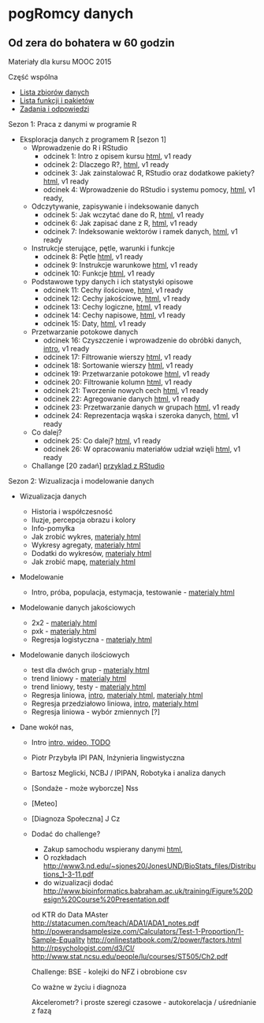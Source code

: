 
pogRomcy danych
===============
Od zera do bohatera w 60 godzin
-------------------------------

Materiały dla kursu MOOC 2015

Część wspólna

+ [Lista zbiorów danych](https://rawgithub.com/pbiecek/MOOC/master/0_dane/0_dane.html)
+ [Lista funkcji i pakietów](https://rawgithub.com/pbiecek/MOOC/master/0_dane/1_skorowidz.html)
+ [Zadania i odpowiedzi](https://rawgithub.com/pbiecek/MOOC/master/0_dane/9_zadania.html)


Sezon 1: Praca z danymi w programie R

+ Eksploracja danych z programem R [sezon 1]
  * Wprowadzenie do R i RStudio
    + odcinek 1: Intro z opisem kursu [html](https://rawgithub.com/pbiecek/MOOC/master/1_przetwarzanieDanych/01_interaktywnaPracaZR.html),  v1 ready
    + odcinek 2: Dlaczego R?, [html](https://rawgithub.com/pbiecek/MOOC/master/1_przetwarzanieDanych/02_introR.html),  v1 ready
    + odcinek 3: Jak zainstalować R, RStudio oraz dodatkowe pakiety? [html](https://rawgithub.com/pbiecek/MOOC/master/1_przetwarzanieDanych/03_instalacja.html),  v1 ready
    + odcinek 4: Wprowadzenie do RStudio i systemu pomocy, [html](https://rawgithub.com/pbiecek/MOOC/master/1_przetwarzanieDanych/04_wprowadzenieDoRStudio.html), v1 ready, 
  * Odczytywanie, zapisywanie i indeksowanie danych
    + odcinek 5: Jak wczytać dane do R, [html](https://rawgithub.com/pbiecek/MOOC/master/1_przetwarzanieDanych/05_wczytywanie.html), v1 ready
    + odcinek 6: Jak zapisać dane z R, [html](https://rawgithub.com/pbiecek/MOOC/master/1_przetwarzanieDanych/06_zapisywanie.html), v1 ready
    + odcinek 7: Indeksowanie wektorów i ramek danych, [html](https://rawgithub.com/pbiecek/MOOC/master/1_przetwarzanieDanych/07_indeksowanie.html), v1 ready
  * Instrukcje sterujące, pętle, warunki i funkcje
    + odcinek 8: Pętle [html](https://rawgithub.com/pbiecek/MOOC/master/1_przetwarzanieDanych/08_petle.html), v1 ready 
    + odcinek 9: Instrukcje warunkowe [html](https://rawgithub.com/pbiecek/MOOC/master/1_przetwarzanieDanych/09_instrukcje_warunkowe.html), v1 ready 
    + odcinek 10: Funkcje [html](https://rawgithub.com/pbiecek/MOOC/master/1_przetwarzanieDanych/10_funkcje.html), v1 ready
  * Podstawowe typy danych i ich statystyki opisowe
    + odcinek 11: Cechy ilościowe, [html](https://rawgithub.com/pbiecek/MOOC/master/1_przetwarzanieDanych/11_ilosciowe.html), v1 ready
    + odcinek 12: Cechy jakościowe, [html](https://rawgithub.com/pbiecek/MOOC/master/1_przetwarzanieDanych/12_jakosciowe.html), v1 ready
    + odcinek 13: Cechy logiczne, [html](https://rawgithub.com/pbiecek/MOOC/master/1_przetwarzanieDanych/13_logiczne.html), v1 ready
    + odcinek 14: Cechy napisowe, [html](https://rawgithub.com/pbiecek/MOOC/master/1_przetwarzanieDanych/14_napisowe.html), v1 ready
    + odcinek 15: Daty, [html](https://rawgithub.com/pbiecek/MOOC/master/1_przetwarzanieDanych/15_daty.html), v1 ready
  * Przetwarzanie potokowe danych
    + odcinek 16: Czyszczenie i wprowadzenie do obróbki danych, [intro](https://rawgit.com/pbiecek/MOOC/master/1_przetwarzanieDanych/16_dplyrIntro.html), v1 ready
    + odcinek 17: Filtrowanie wierszy [html](https://rawgithub.com/pbiecek/MOOC/master/1_przetwarzanieDanych/17_dplyr_filter.html), v1 ready
    + odcinek 18: Sortowanie wierszy [html](https://rawgithub.com/pbiecek/MOOC/master/1_przetwarzanieDanych/18_dplyr_sort.html), v1 ready
    + odcinek 19: Przetwarzanie potokowe [html](https://rawgithub.com/pbiecek/MOOC/master/1_przetwarzanieDanych/19_dplyr_potok.html), v1 ready
    + odcinek 20: Filtrowanie kolumn [html](https://rawgithub.com/pbiecek/MOOC/master/1_przetwarzanieDanych/20_dplyr_select.html), v1 ready 
    + odcinek 21: Tworzenie nowych cech [html](https://rawgithub.com/pbiecek/MOOC/master/1_przetwarzanieDanych/21_dplyr_mutate.html), v1 ready 
    + odcinek 22: Agregowanie danych [html](https://rawgithub.com/pbiecek/MOOC/master/1_przetwarzanieDanych/22_dplyr_summarise.html), v1 ready 
    + odcinek 23: Przetwarzanie danych w grupach [html](https://rawgithub.com/pbiecek/MOOC/master/1_przetwarzanieDanych/23_dplyr_groupby.html), v1 ready
    + odcinek 24: Reprezentacja wąska i szeroka danych, [html](https://rawgithub.com/pbiecek/MOOC/master/1_przetwarzanieDanych/24_tidyr.html), v1 ready
  * Co dalej? 
    + odcinek 25: Co dalej? [html](https://rawgithub.com/pbiecek/MOOC/master/1_przetwarzanieDanych/99_coDalej.html), v1 ready
    + odcinek 26: W opracowaniu materiałów udział wzięli [html](https://rawgithub.com/pbiecek/MOOC/master/1_przetwarzanieDanych/00_credits.html), v1 ready
  * Challange [20 zadań] [przyklad z RStudio](http://shiny.rstudio.com/tutorial/quiz/)


Sezon 2: Wizualizacja i modelowanie danych

+ Wizualizacja danych
  * Historia i współczesność 
  * Iluzje, percepcja obrazu i kolory
  * Info-pomyłka
  * Jak zrobić wykres, [materialy html](https://rawgithub.com/pbiecek/MOOC/master/3_wizualizacjaDanych/1_podstawy.html)
  * Wykresy agregaty,  [materialy html](https://rawgithub.com/pbiecek/MOOC/master/3_wizualizacjaDanych/2_agregaty.html)
  * Dodatki do wykresów,  [materialy html](https://rawgithub.com/pbiecek/MOOC/master/3_wizualizacjaDanych/3_dodatki.html)
  * Jak zrobić mapę, [materialy html](https://rawgithub.com/pbiecek/MOOC/master/3_wizualizacjaDanych/4_mapy.html)

+ Modelowanie
  * Intro, próba, populacja, estymacja, testowanie  - [materialy html](https://rawgithub.com/pbiecek/MOOC/master/4_modelowanie/01_intro.html)

+ Modelowanie danych jakościowych
  * 2x2  - [materialy html](https://rawgithub.com/pbiecek/MOOC/master/4_modelowanie/02_test2x2.html)
  * pxk  - [materialy html](https://rawgithub.com/pbiecek/MOOC/master/4_modelowanie/03_test2xp.html)
  * Regresja logistyczna  - [materialy html](https://rawgithub.com/pbiecek/MOOC/master/4_modelowanie/08_rlogistyczna.html)

+ Modelowanie danych ilościowych
  * test dla dwóch grup - [materialy html](https://rawgit.com/pbiecek/MOOC/master/4_modelowanie/04_testSrednie.html)
  * trend liniowy - [materialy html](https://rawgit.com/pbiecek/MOOC/master/4_modelowanie/06_testRegresja.html)
  * trend liniowy, testy - [materialy html](https://rawgit.com/pbiecek/MOOC/master/4_modelowanie/06_testRegresja_cont.html)
  * Regresja liniowa, [intro](https://rawgithub.com/pbiecek/MOOC/master/modelowanie/regresjaIntro.md), [materialy html](https://rawgithub.com/pbiecek/MOOC/master/modelowanie/regresjaProsta.html), [materialy html](https://rawgithub.com/pbiecek/MOOC/master/modelowanie/dopasowanieModelu.html)
  * Regresja przedziałowo liniowa, [intro](https://rawgithub.com/pbiecek/MOOC/master/modelowanie/przedzialowaIntro.md),   [materialy html](https://rawgithub.com/pbiecek/MOOC/master/modelowanie/regresjaMultiplikatywna.html)
  * Regresja liniowa - wybór zmiennych [?]

+ Dane wokół nas,
  * Intro [intro, wideo, TODO](https://rawgithub.com/pbiecek/MOOC/master/motywacja/intro.md)
  * Piotr Przybyła IPI PAN, Inżynieria lingwistyczna 
  * Bartosz Meglicki, NCBJ / IPIPAN, Robotyka i analiza danych
  * [Sondaże - może wyborcze] Nss
  * [Meteo] 
  * [Diagnoza Społeczna] J Cz


  * Dodać do challenge?
    + Zakup samochodu wspierany danymi [html](https://rawgithub.com/pbiecek/MOOC/master/1_przetwarzanieDanych/77_przypadekUzycia.Rmd),
    + O rozkładach http://www3.nd.edu/~sjones20/JonesUND/BioStats_files/Distributions_1-3-11.pdf
    + do wizualizacji dodać http://www.bioinformatics.babraham.ac.uk/training/Figure%20Design%20Course%20Presentation.pdf

    od KTR do Data MAster
    http://statacumen.com/teach/ADA1/ADA1_notes.pdf
    http://powerandsamplesize.com/Calculators/Test-1-Proportion/1-Sample-Equality
    http://onlinestatbook.com/2/power/factors.html
    http://rpsychologist.com/d3/CI/
    http://www.stat.ncsu.edu/people/lu/courses/ST505/Ch2.pdf
    
    Challenge: BSE - kolejki do NFZ i obrobione csv

    Co ważne w życiu i diagnoza

    Akcelerometr? i proste szeregi czasowe - autokorelacja / uśrednianie z fazą


